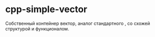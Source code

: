 # cpp-simple-vector
Собственный контейнер вектор, аналог стандартного <vector>, со схожей структурой и функционалом. 

